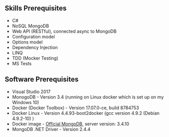 ## Skills Prerequisites
- C#
- NoSQL MongoDB
- Web API (RESTful), connected async to MongoDB
- Configuration model
- Options model
- Dependency Injection
- LINQ
- TDD (Mocker Testing)
- MS Tests


## Software Prerequisites
- Visual Studio 2017
- MonogoDB - Version 3.4 (running on Linux docker which is set up on my Windows 10)
- Docker (Docker Toolbox) - Version 17.07.0-ce, build 8784753
- Docker Linux - Version 4.4.93-boot2docker (gcc version 4.9.2 (Debian 4.9.2-10) )
- Docker image - [Official MongoDB](https://hub.docker.com/_/mongo/), server version: 3.4.10
- MongoDB .NET Driver - Version 2.4.4
